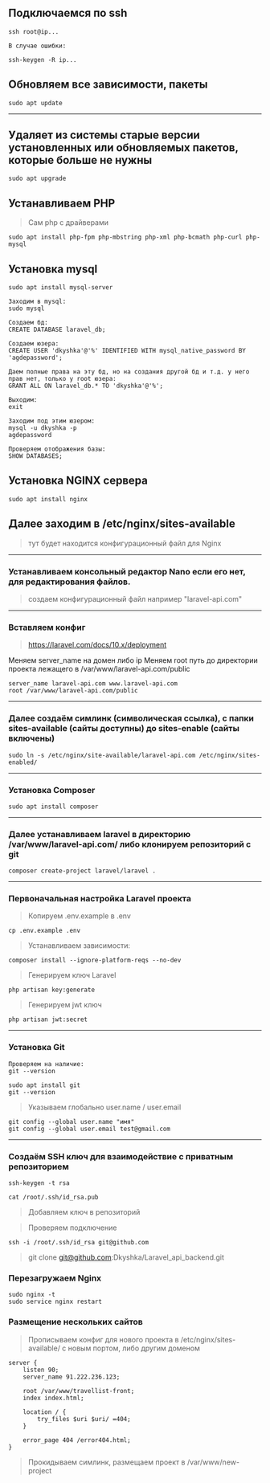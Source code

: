 ## Подключаемся по ssh

```
ssh root@ip...

В случае ошибки:

ssh-keygen -R ip...

```

## Обновляем все зависимости, пакеты
```
sudo apt update
```
---

## Удаляет из системы старые версии установленных или обновляемых пакетов, которые больше не нужны

```
sudo apt upgrade
```

## Устанавливаем PHP

> Сам php с драйверами

```
sudo apt install php-fpm php-mbstring php-xml php-bcmath php-curl php-mysql
```
## Установка mysql

```
sudo apt install mysql-server

Заходим в mysql:
sudo mysql

Создаем бд:
CREATE DATABASE laravel_db;

Создаем юзера:
CREATE USER 'dkyshka'@'%' IDENTIFIED WITH mysql_native_password BY 'agdepassword';

Даем полные права на эту бд, но на создания другой бд и т.д. у него прав нет, только у root юзера:
GRANT ALL ON laravel_db.* TO 'dkyshka'@'%';

Выходим:
exit

Заходим под этим юзером:
mysql -u dkyshka -p
agdepassword

Проверяем отображения базы:
SHOW DATABASES;

```

## Установка NGINX сервера

```
sudo apt install nginx
```
## Далее заходим в /etc/nginx/sites-available
> тут будет находится конфигурационный файл для Nginx

--- 
### Устанавливаем консольный редактор Nano если его нет, для редактирования файлов.
> создаем конфигурационный файл например "laravel-api.com"
---
### Вставляем конфиг
> https://laravel.com/docs/10.x/deployment

Меняем server_name на домен либо ip
Меняем root путь до директории проекта лежащего в /var/www/laravel-api.com/public

```
server_name laravel-api.com www.laravel-api.com
root /var/www/laravel-api.com/public
```

---

### Далее создаём симлинк (символическая ссылка), с папки sites-available (сайты доступны) до sites-enable (сайты включены)

```
sudo ln -s /etc/nginx/site-available/laravel-api.com /etc/nginx/sites-enabled/
```

---

### Установка Composer

```
sudo apt install composer
```

---

### Далее устанавливаем laravel в директорию /var/www/laravel-api.com/ либо клонируем репозиторий с git

```
composer create-project laravel/laravel .
```
---

### Первоначальная настройка Laravel проекта
> Копируем .env.example в .env

```
cp .env.example .env
```
> Устанавливаем зависимости:
```
composer install --ignore-platform-reqs --no-dev
```
> Генерируем ключ Laravel
```
php artisan key:generate
```
> Генерируем jwt ключ
```
php artisan jwt:secret
```
---

### Установка Git

```
Проверяем на наличие:
git --version 

sudo apt install git
git --version

```

> Указываем глобально user.name / user.email
```
git config --global user.name "имя"
git config --global user.email test@gmail.com

```

---

### Создаём SSH ключ для взаимодействие с приватным репозиторием
```
ssh-keygen -t rsa

cat /root/.ssh/id_rsa.pub

```
> Добавляем ключ в репозиторий

> Проверяем подключение

```
ssh -i /root/.ssh/id_rsa git@github.com

```
> git clone git@github.com:Dkyshka/Laravel_api_backend.git


### Перезагружаем Nginx

```
sudo nginx -t
sudo service nginx restart

```
### Размещение нескольких сайтов
> Прописываем конфиг для нового проекта в /etc/nginx/sites-available/ с новым портом, либо другим доменом

```
server {
    listen 90;
    server_name 91.222.236.123;

    root /var/www/travellist-front;
    index index.html;

    location / {
        try_files $uri $uri/ =404;
    }

    error_page 404 /error404.html;
}
```
> Прокидываем симлинк, размещаем проект в /var/www/new-project
